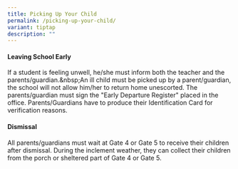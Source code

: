 ```yaml
---
title: Picking Up Your Child
permalink: /picking-up-your-child/
variant: tiptap
description: ""
---
```

<h4>Leaving School Early  </h4>
<p>If a student is feeling unwell, he/she must inform both the teacher and
the parents/guardian.&amp;nbsp;An ill child must be picked up by a parent/guardian,
the school will not allow him/her to return home unescorted. The parents/guardian
must sign the "Early Departure Register" placed in the office. Parents/Guardians
have to produce their Identification Card for verification reasons.</p>
<h4>Dismissal</h4>
<p>All parents/guardians must wait at Gate 4 or Gate 5 to receive their children
after dismissal. During the inclement weather, they can collect their children
from the porch or sheltered part of Gate 4 or Gate 5.</p>
<p></p>